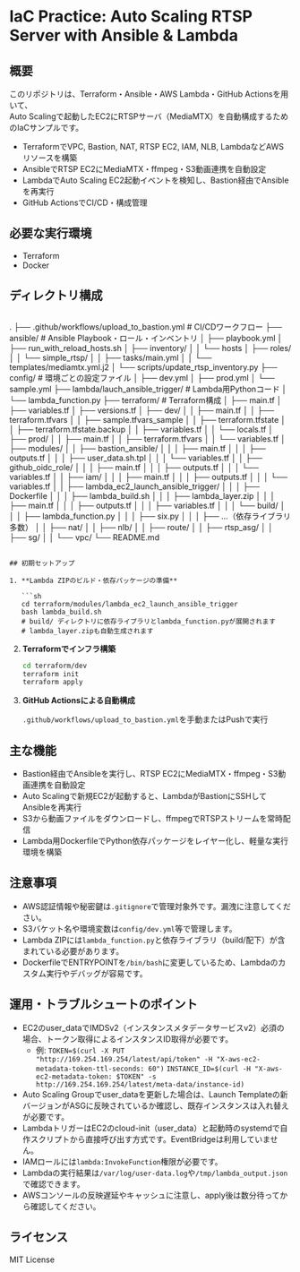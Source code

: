 # IaC Practice: Auto Scaling RTSP Server with Ansible & Lambda

## 概要

このリポジトリは、Terraform・Ansible・AWS Lambda・GitHub Actionsを用いて、  
Auto Scalingで起動したEC2にRTSPサーバ（MediaMTX）を自動構成するためのIaCサンプルです。

- TerraformでVPC, Bastion, NAT, RTSP EC2, IAM, NLB, LambdaなどAWSリソースを構築
- AnsibleでRTSP EC2にMediaMTX・ffmpeg・S3動画連携を自動設定
- LambdaでAuto Scaling EC2起動イベントを検知し、Bastion経由でAnsibleを再実行
- GitHub ActionsでCI/CD・構成管理

## 必要な実行環境

- Terraform
- Docker

## ディレクトリ構成

```
```
.
├── .github/workflows/upload_to_bastion.yml   # CI/CDワークフロー
├── ansible/                                 # Ansible Playbook・ロール・インベントリ
│   ├── playbook.yml
│   ├── run_with_reload_hosts.sh
│   ├── inventory/
│   │   └── hosts
│   ├── roles/
│   │   └── simple_rtsp/
│   │       ├── tasks/main.yml
│   │       └── templates/mediamtx.yml.j2
│   └── scripts/update_rtsp_inventory.py
├── config/                                  # 環境ごとの設定ファイル
│   ├── dev.yml
│   ├── prod.yml
│   └── sample.yml
├── lambda/lauch_ansible_trigger/            # Lambda用Pythonコード
│   └── lambda_function.py
├── terraform/                               # Terraform構成
│   ├── main.tf
│   ├── variables.tf
│   ├── versions.tf
│   ├── dev/
│   │   ├── main.tf
│   │   ├── terraform.tfvars
│   │   ├── sample.tfvars_sample
│   │   ├── terraform.tfstate
│   │   ├── terraform.tfstate.backup
│   │   ├── variables.tf
│   │   └── locals.tf
│   ├── prod/
│   │   ├── main.tf
│   │   ├── terraform.tfvars
│   │   └── variables.tf
│   ├── modules/
│   │   ├── bastion_ansible/
│   │   │   ├── main.tf
│   │   │   ├── outputs.tf
│   │   │   ├── user_data.sh.tpl
│   │   │   └── variables.tf
│   │   ├── github_oidc_role/
│   │   │   ├── main.tf
│   │   │   ├── outputs.tf
│   │   │   └── variables.tf
│   │   ├── iam/
│   │   │   ├── main.tf
│   │   │   ├── outputs.tf
│   │   │   └── variables.tf
│   │   ├── lambda_ec2_launch_ansible_trigger/
│   │   │   ├── Dockerfile
│   │   │   ├── lambda_build.sh
│   │   │   ├── lambda_layer.zip
│   │   │   ├── main.tf
│   │   │   ├── outputs.tf
│   │   │   ├── variables.tf
│   │   │   └── build/
│   │   │       ├── lambda_function.py
│   │   │       ├── six.py
│   │   │       ├── ...（依存ライブラリ多数）
│   │   ├── nat/
│   │   ├── nlb/
│   │   ├── route/
│   │   ├── rtsp_asg/
│   │   ├── sg/
│   │   └── vpc/
└── README.md
```

## 初期セットアップ

1. **Lambda ZIPのビルド・依存パッケージの準備**

   ```sh
   cd terraform/modules/lambda_ec2_launch_ansible_trigger
   bash lambda_build.sh
   # build/ ディレクトリに依存ライブラリとlambda_function.pyが展開されます
   # lambda_layer.zipも自動生成されます
   ```

2. **Terraformでインフラ構築**

   ```sh
   cd terraform/dev
   terraform init
   terraform apply
   ```

3. **GitHub Actionsによる自動構成**

   `.github/workflows/upload_to_bastion.yml`を手動またはPushで実行

## 主な機能

- Bastion経由でAnsibleを実行し、RTSP EC2にMediaMTX・ffmpeg・S3動画連携を自動設定
- Auto Scalingで新規EC2が起動すると、LambdaがBastionにSSHしてAnsibleを再実行
- S3から動画ファイルをダウンロードし、ffmpegでRTSPストリームを常時配信
- Lambda用DockerfileでPython依存パッケージをレイヤー化し、軽量な実行環境を構築

## 注意事項

- AWS認証情報や秘密鍵は`.gitignore`で管理対象外です。漏洩に注意してください。
- S3バケット名や環境変数は`config/dev.yml`等で管理します。
- Lambda ZIPには`lambda_function.py`と依存ライブラリ（build/配下）が含まれている必要があります。
- DockerfileでENTRYPOINTを`/bin/bash`に変更しているため、Lambdaのカスタム実行やデバッグが容易です。

## 運用・トラブルシュートのポイント

- EC2のuser_dataでIMDSv2（インスタンスメタデータサービスv2）必須の場合、トークン取得によるインスタンスID取得が必要です。
  - 例: `TOKEN=$(curl -X PUT "http://169.254.169.254/latest/api/token" -H "X-aws-ec2-metadata-token-ttl-seconds: 60")`
        `INSTANCE_ID=$(curl -H "X-aws-ec2-metadata-token: $TOKEN" -s http://169.254.169.254/latest/meta-data/instance-id)`
- Auto Scaling Groupでuser_dataを更新した場合は、Launch Templateの新バージョンがASGに反映されているか確認し、既存インスタンスは入れ替えが必要です。
- LambdaトリガーはEC2のcloud-init（user_data）と起動時のsystemdで自作スクリプトから直接呼び出す方式です。EventBridgeは利用していません。
- IAMロールには`lambda:InvokeFunction`権限が必要です。
- Lambdaの実行結果は`/var/log/user-data.log`や`/tmp/lambda_output.json`で確認できます。
- AWSコンソールの反映遅延やキャッシュに注意し、apply後は数分待ってから確認してください。

## ライセンス

MIT License